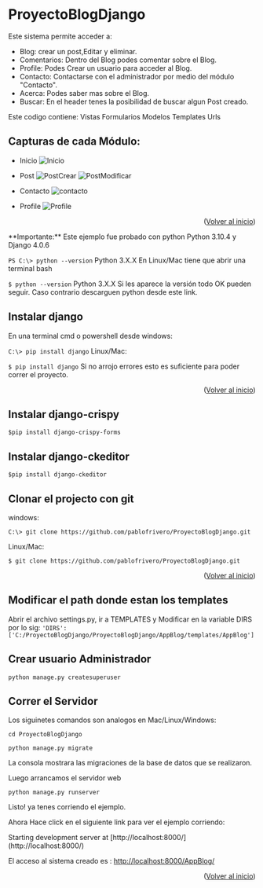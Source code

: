 
# ProyectoBlogDjango
Este sistema permite acceder a:

- Blog: crear un post,Editar y eliminar.
- Comentarios: Dentro del Blog podes comentar sobre el Blog.
- Profile: Podes Crear un usuario para acceder al Blog.
- Contacto: Contactarse con el administrador por medio del módulo "Contacto".
- Acerca: Podes saber mas sobre el Blog.
- Buscar: En el header tenes la posibilidad de buscar algun Post creado.

Este codigo contiene:
Vistas
Formularios
Modelos
Templates
Urls

## Capturas de cada Módulo:

* Inicio
![Inicio](https://user-images.githubusercontent.com/93736464/188291750-947434b2-65aa-40e7-91d3-702cef37e054.jpg)

* Post
![PostCrear](https://user-images.githubusercontent.com/93736464/188291760-1c7af063-6acc-43a7-9086-72a4c3ed00c1.jpg)
![PostModificar](https://user-images.githubusercontent.com/93736464/188291765-d86ef134-0450-4725-9fb9-412512db2f82.jpg)

* Contacto
![contacto](https://user-images.githubusercontent.com/93736464/188291798-3520c8d5-3c45-4e1e-a91a-094c84a1cdc7.jpg)

* Profile
![Profile](https://user-images.githubusercontent.com/93736464/188291723-3535c92b-a545-4e05-a03e-77593ead3ab3.jpg)

<p align="right">(<a href="#readme-top">Volver al inicio</a>)</p>
**Importante:** Este ejemplo fue probado con python Python 3.10.4 y Django 4.0.6


```PS C:\> python --version```
Python 3.X.X 
En Linux/Mac tiene que abrir una terminal bash

```$ python --version```
Python 3.X.X 
Si les aparece la versión todo OK pueden seguir. Caso contrario descarguen python desde este link.

## Instalar django
En una terminal cmd o powershell desde windows:

```C:\> pip install django```
Linux/Mac:

```$ pip install django```
Si no arrojo errores esto es suficiente para poder correr el proyecto.
<p align="right">(<a href="#readme-top">Volver al inicio</a>)</p>

## Instalar django-crispy
```$pip install django-crispy-forms ```

## Instalar django-ckeditor
```$pip install django-ckeditor ```


## Clonar el projecto con git
windows:

```C:\> git clone https://github.com/pablofrivero/ProyectoBlogDjango.git```

Linux/Mac:

```$ git clone https://github.com/pablofrivero/ProyectoBlogDjango.git```
<p align="right">(<a href="#readme-top">Volver al inicio</a>)</p>

## Modificar el path donde estan los templates
Abrir el archivo settings.py, ir a TEMPLATES y Modificar en la variable DIRS por lo sig:
```'DIRS': ['C:/ProyectoBlogDjango/ProyectoBlogDjango/AppBlog/templates/AppBlog']```

## Crear usuario Administrador
```python manage.py createsuperuser```

## Correr el Servidor
Los siguinetes comandos son analogos en Mac/Linux/Windows:

```cd ProyectoBlogDjango```

```python manage.py migrate```

La consola mostrara las migraciones de la base de datos que se realizaron.

Luego arrancamos el servidor web

```python manage.py runserver```

Listo! ya tenes corriendo el ejemplo.

Ahora Hace click en el siguiente link para ver el ejemplo corriendo:

Starting development server at 
[http://localhost:8000/] (http://localhost:8000/)

El acceso al sistema creado es :
[http://localhost:8000/AppBlog/](http://127.0.0.1:8000/AppBlog/)
<p align="right">(<a href="#readme-top">Volver al inicio</a>)</p>

